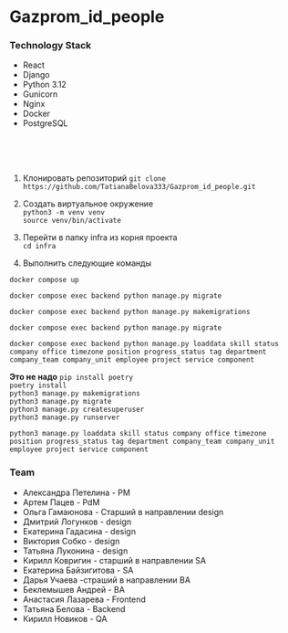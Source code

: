 # Gazprom_id_people

### Technology Stack
* React
* Django 
* Python 3.12
* Gunicorn
* Nginx
* Docker
* PostgreSQL
<br>
<br>
<br>

1. Клонировать репозиторий
`git clone https://github.com/TatianaBelova333/Gazprom_id_people.git`

2. Создать виртуальное окружение<br>
`python3 -m venv venv`<br>
`source venv/bin/activate`<br>

3. Перейти в папку infra из корня проекта<br>
`cd infra`<br>
4. Выполнить следующие команды<br>
```
docker compose up
```
```
docker compose exec backend python manage.py migrate
```
```
docker compose exec backend python manage.py makemigrations
```
```
docker compose exec backend python manage.py migrate
```
```
docker compose exec backend python manage.py loaddata skill status company office timezone position progress_status tag department company_team company_unit employee project service component
```




<b>Это не надо</b>
`pip install poetry`<br>
`poetry install`<br>
`python3 manage.py makemigrations`<br>
`python3 manage.py migrate`<br>
`python3 manage.py createsuperuser`<br>
`python3 manage.py runserver`<br>


```
python3 manage.py loaddata skill status company office timezone position progress_status tag department company_team company_unit employee project service component

```

### Team

* Александра Петелина - PM<br>
* Артем Пацев - PdM<br>
* Ольга Гамаюнова - Старший в направлении design<br>
* Дмитрий Логунков - design<br>
* Екатерина Гадасина - design<br>
* Виктория Собко - design<br>
* Татьяна Луконина - design<br>
* Кирилл Ковригин - старший в направлении SA<br>
* Екатерина Байзигитова -  SA<br>
* Дарья Учаева -страший в направлении BA<br>
* Беклемышев Андрей - BA<br>
* Анастасия Лазарева - Frontend<br>
* Татьяна Белова - Backend<br>
* Кирилл Новиков -  QA<br>
